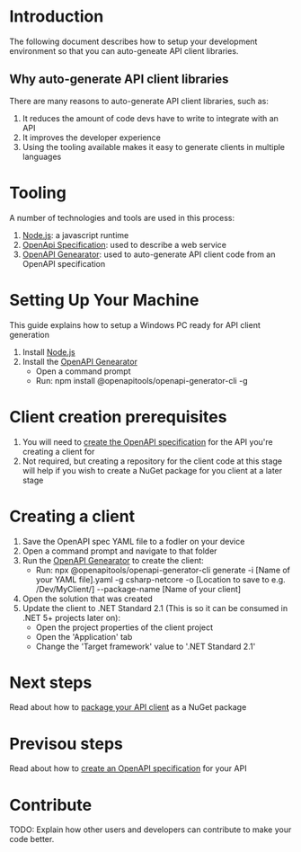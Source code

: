 # Introduction 
The following document describes how to setup your development environment so that you can auto-geneate API client libraries.

## Why auto-generate API client libraries
There are many reasons to auto-generate API client libraries, such as:
1. It reduces the amount of code devs have to write to integrate with an API
2. It improves the developer experience
3. Using the tooling available makes it easy to generate clients in multiple languages

# Tooling
A number of technologies and tools are used in this process:
1. [Node.js](https://nodejs.org/en/): a javascript runtime
2. [OpenApi Specification](https://swagger.io/specification/): used to describe a web service
3. [OpenAPI Genearator](https://openapi-generator.tech/): used to auto-generate API client code from an OpenAPI specification
  
# Setting Up Your Machine
This guide explains how to setup a Windows PC ready for API client generation

1. Install [Node.js](https://nodejs.org/en/)
2. Install the [OpenAPI Genearator](https://openapi-generator.tech/)
    * Open a command prompt
    * Run: npm install @openapitools/openapi-generator-cli -g

# Client creation prerequisites 

1. You will need to [create the OpenAPI specification](generating-an-openapi-spec-for-the-localgov-ims-api.md) for the API you're creating a client for
2. Not required, but creating a repository for the client code at this stage will help if you wish to create a NuGet package for you client at a later stage

# Creating a client

1. Save the OpenAPI spec YAML file to a fodler on your device
2. Open a command prompt and navigate to that folder
3. Run the [OpenAPI Genearator](https://openapi-generator.tech/) to create the client:
    * Run: npx @openapitools/openapi-generator-cli generate -i [Name of your YAML file].yaml -g csharp-netcore -o [Location to save to e.g. /Dev/MyClient/] --package-name [Name of your client]
4. Open the solution that was created
5. Update the client to .NET Standard 2.1 (This is so it can be consumed in .NET 5+ projects later on):
    * Open the project properties of the client project
    * Open the 'Application' tab
    * Change the 'Target framework' value to '.NET Standard 2.1'

# Next steps

Read about how to [package your API client](packaging-your-api-client.md) as a NuGet package

# Previsou steps

Read about how to [create an OpenAPI specification](generating-an-openapi-spec-for-the-localgov-ims-api.md) for your API


# Contribute
TODO: Explain how other users and developers can contribute to make your code better. 

